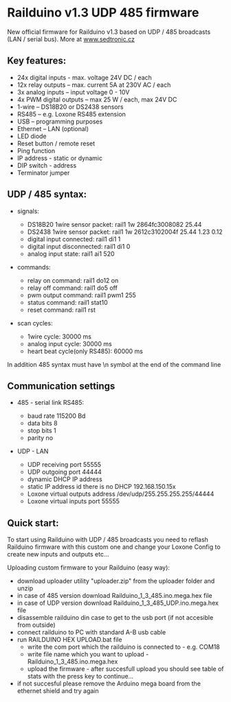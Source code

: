 # Railduino v1.3 UDP 485 firmware 

New official firmware for Railduino v1.3 based on UDP / 485 broadcasts (LAN / serial bus). More at www.sedtronic.cz

Key features:
---------------

- 24x digital inputs - max. voltage 24V DC / each
- 12x relay outputs – max. current 5A at 230V AC / each
- 3x analog inputs – input voltage 0 - 10V
- 4x PWM digital outputs – max 25 W / each, max 24V DC
- 1-wire – DS18B20 or DS2438 sensors 
- RS485 – e.g. Loxone RS485 extension
- USB – programming purposes
- Ethernet – LAN (optional)
- LED diode
- Reset button / remote reset
- Ping function
- IP address - static or dynamic
- DIP switch - address
- Terminator jumper

UDP / 485 syntax:
---------------------
 
   - signals:
     - DS18B20 1wire sensor packet:    rail1 1w 2864fc3008082 25.44
     - DS2438 1wire sensor packet:     rail1 1w 2612c3102004f 25.44 1.23 0.12
     - digital input connected:        rail1 di1 1
     - digital input disconnected:     rail1 di1 0
     - analog input state:             rail1 ai1 520
   
   - commands:
     - relay on command:               rail1 do12 on
     - relay off command:              rail1 do5 off
     - pwm output command:             rail1 pwm1 255
     - status command:                 rail1 stat10
     - reset command:                  rail1 rst
   
   - scan cycles:
     - 1wire cycle:                    30000 ms
     - analog input cycle:             30000 ms
     - heart beat cycle(only RS485):   60000 ms

In addition 485 syntax must have \n symbol at the end of the command line

Communication settings
-----------------------

- 485 - serial link RS485:
  - baud rate                    115200 Bd
  - data bits                        8
  - stop bits                         1
  - parity                                              no
  
- UDP - LAN
  - UDP receiving port                           55555
  - UDP outgoing port                            44444
  - dynamic DHCP IP address
  - static IP address id there is no DHCP           192.168.150.15x
  - Loxone virtual outputs address    /dev/udp/255.255.255.255/44444
  - Loxone virtual inputs port    55555

Quick start:
----------------------

To start using Railduino with UDP / 485 broadcasts you need to reflash Railduino firmware with this custom one and change
your Loxone Config to create new inputs and outputs etc... 

Uploading custom firmware to your Railduino (easy way):

- download uploader utility "uploader.zip" from the uploader folder and unzip
- in case of 485 version download Railduino_1_3_485.ino.mega.hex file
- in case of UDP version download Railduino_1_3_485_UDP.ino.mega.hex file
- disassemble railduino din case to get to the usb port (if not accesible from outside)
- connect railduino to PC with standard A-B usb cable
- run RAILDUINO HEX UPLOAD.bat file
  - write the com port which the railduino is connected to - e.g. COM18
  - write file name which you want to upload - Railduino_1_3_485.ino.mega.hex
  - upload the firmware - after succesfull upload you should see table of stats with the press key to continue...
- if not succesful please remove the Arduino mega board from the ethernet shield and try again
  

